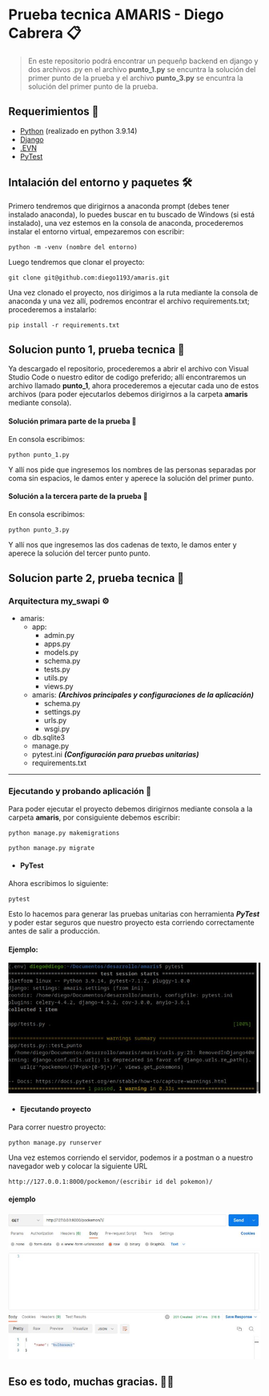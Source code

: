 # Prueba tecnica AMARIS - Diego Cabrera 📋

> En este repositorio podrá encontrar un pequeñp backend en django y dos archivos .py en el archivo **punto_1.py** se encuntra la solución del primer punto de la prueba y el archivo **punto_3.py** se encuntra la solución del primer punto de la prueba.

## Requerimientos 📔
* [Python](https://www.python.org/) (realizado en python 3.9.14)
* [Django](https://github.com/django/django)
* [.EVN](https://github.com/theskumar/python-dotenv)
* [PyTest](https://docs.pytest.org/en/6.2.x/getting-started.html)

## Intalación del entorno y paquetes 🛠️

Primero tendremos que dirigirnos a anaconda prompt (debes tener instalado anaconda), lo puedes buscar en tu buscado de Windows (si está instalado), una vez estemos en la consola de anaconda, procederemos instalar el entorno virtual, empezaremos con escribir:
```
python -m -venv (nombre del entorno)
```

Luego tendremos que clonar el proyecto:
```
git clone git@github.com:diego1193/amaris.git
```
Una vez clonado el proyecto, nos dirigimos a la ruta mediante la consola de anaconda y una vez allí, podremos encontrar el archivo requirements.txt; procederemos a instalarlo:
```
pip install -r requirements.txt
```

## Solucion punto 1, prueba tecnica 🚀

Ya descargado el repositorio, procederemos a abrir el archivo con Visual Studio Code o nuestro editor de codigo preferido; allí encontraremos un archivo llamado **punto_1**, ahora procederemos a ejecutar cada uno de estos archivos (para poder ejecutarlos debemos dirigirnos a la carpeta **amaris** mediante consola).

#### Solución primara parte de la prueba 📝

En consola escribimos:
```
python punto_1.py
```
Y allí nos pide que ingresemos los nombres de las personas separadas por coma sin espacios, le damos enter y aperece la solución del primer punto.

#### Solución a la tercera parte de la prueba 📝

En consola escribimos:
```
python punto_3.py
```
Y allí nos que ingresemos las dos cadenas de texto, le damos enter y aperece la solución del tercer punto punto.

## Solucion parte 2, prueba tecnica 📖

### Arquitectura my_swapi ⚙️

- amaris:
    - app:
        - admin.py
        - apps.py
        - models.py
        - schema.py
        - tests.py
        - utils.py
        - views.py
    - amaris: **_(Archivos principales y configuraciones de la aplicación)_**
        - schema.py
        - settings.py
        - urls.py
        - wsgi.py
    - db.sqlite3 
    - manage.py
    - pytest.ini **_(Configuración para pruebas unitarias)_**
    - requirements.txt
***
### Ejecutando y probando aplicación 🚀


Para poder ejecutar el proyecto debemos dirigirnos mediante consola a la carpeta **amaris**, por consiguiente debemos escribir:
```
python manage.py makemigrations
```
```
python manage.py migrate
```

* #### PyTest

Ahora escribimos lo siguiente:
```
pytest
```
Esto lo hacemos para generar las pruebas unitarias con herramienta **_PyTest_** y poder estar seguros que nuestro proyecto esta corriendo correctamente antes de salir a producción.
#### Ejemplo:
![ScreenShot](/images/pytest_1.jpg)

* #### Ejecutando proyecto
Para correr nuestro proyecto:
```
python manage.py runserver
```
Una vez estemos corriendo el servidor, podemos ir a postman o a nuestro navegador web y colocar la siguiente URL
```
http://127.0.0.1:80O0/pockemon/(escribir id del pokemon)/
```
#### ejemplo
![ScreenShot](/images/postman1.jpg)


## **__Eso es todo, muchas gracias__**. 🧑‍💻
